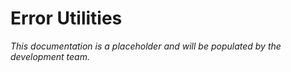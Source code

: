 # Error Utilities

*This documentation is a placeholder and will be populated by the development team.*

